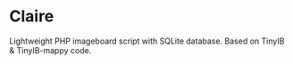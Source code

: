 # Claire
Lightweight PHP imageboard script with SQLite database. Based on TinyIB & TinyIB-mappy code.
